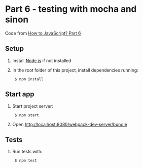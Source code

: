 # Part 6 - testing with mocha and sinon

Code from [How to JavaScript? Part 6](https://medium.com/@jun.hanamaki/how-to-javascript-or-yet-another-javascript-guide-part-6-testing-with-mocha-and-sinon-d879178f85f0#.hf5eon9te)

## Setup

1. Install [Node.js](https://nodejs.org/) if not installed

2. In the root folder of this project, install dependencies running:

        $ npm install

## Start app

1. Start project server:

        $ npm start

2. Open [http://localhost:8080/webpack-dev-server/bundle](http://localhost:8080/webpack-dev-server/bundle)

## Tests

1. Run tests with:

        $ npm test